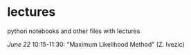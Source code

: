 # lectures
python notebooks and other files with lectures

*June 22*
10:15-11:30: "Maximum Likelihood Method" (Z. Ivezic)
